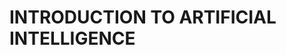 # INTRODUCTION TO ARTIFICIAL INTELLIGENCE

<img src="https://github.com/kishanrajput23/Presentations/blob/main/Introduction%20to%20AI/Screenshot%20(146).png" alt="">

<img src="https://github.com/kishanrajput23/Presentations/blob/main/Introduction%20to%20AI/Screenshot%20(147).png" alt="">

<img src="https://github.com/kishanrajput23/Presentations/blob/main/Introduction%20to%20AI/Screenshot%20(148).png" alt="">

<img src="https://github.com/kishanrajput23/Presentations/blob/main/Introduction%20to%20AI/Screenshot%20(149).png" alt="">

<img src="https://github.com/kishanrajput23/Presentations/blob/main/Introduction%20to%20AI/Screenshot%20(150).png" alt="">

<img src="https://github.com/kishanrajput23/Presentations/blob/main/Introduction%20to%20AI/Screenshot%20(151).png" alt="">

<img src="https://github.com/kishanrajput23/Presentations/blob/main/Introduction%20to%20AI/Screenshot%20(152).png" alt="">

<img src="https://github.com/kishanrajput23/Presentations/blob/main/Introduction%20to%20AI/Screenshot%20(153).png" alt="">

<img src="https://github.com/kishanrajput23/Presentations/blob/main/Introduction%20to%20AI/Screenshot%20(154).png" alt="">

<img src="https://github.com/kishanrajput23/Presentations/blob/main/Introduction%20to%20AI/Screenshot%20(155).png" alt="">

<img src="https://github.com/kishanrajput23/Presentations/blob/main/Introduction%20to%20AI/Screenshot%20(156).png" alt="">

<img src="https://github.com/kishanrajput23/Presentations/blob/main/Introduction%20to%20AI/Screenshot%20(157).png" alt="">

<img src="https://github.com/kishanrajput23/Presentations/blob/main/Introduction%20to%20AI/Screenshot%20(158).png" alt="">

<img src="https://github.com/kishanrajput23/Presentations/blob/main/Introduction%20to%20AI/Screenshot%20(159).png" alt="">

<img src="https://github.com/kishanrajput23/Presentations/blob/main/Introduction%20to%20AI/Screenshot%20(160).png" alt="">

<img src="https://github.com/kishanrajput23/Presentations/blob/main/Introduction%20to%20AI/Screenshot%20(161).png" alt="">

<img src="https://github.com/kishanrajput23/Presentations/blob/main/Introduction%20to%20AI/Screenshot%20(162).png" alt="">

